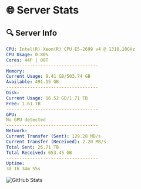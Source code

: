 # 🌐 Server Stats
## 🔍 Server Info
```yaml
CPU: Intel(R) Xeon(R) CPU E5-2699 v4 @ 1310.10GHz
CPU Usage: 0.80%
Cores: 44P | 88T
-----------------------------------
Memory:
Current Usage: 9.41 GB/503.74 GB
Available: 491.15 GB
-----------------------------------
Disk:
Current Usage: 16.52 GB/1.71 TB
Free: 1.61 TB
-----------------------------------
GPU:
No GPU detected
-----------------------------------
Network:
Current Transfer (Sent): 129.28 MB/s
Current Transfer (Received): 2.20 MB/s
Total Sent: 26.71 TB
Total Received: 653.45 GB
-----------------------------------
Uptime:
3d 1h 34m 55s
```
![GitHub Stats](https://img.shields.io/badge/Updated-2025-02-11_00:18:13-blue)